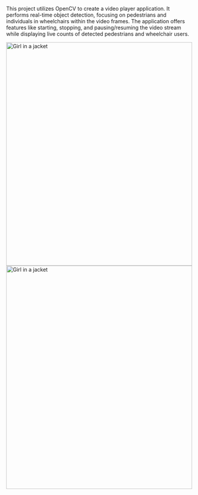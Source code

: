 This project utilizes OpenCV to create a video player application. It performs real-time object detection, focusing on pedestrians and individuals in wheelchairs within the video frames. The application offers features like starting, stopping, and pausing/resuming the video stream while displaying live counts of detected pedestrians and wheelchair users.
<br>

<img src="https://i.imgur.com/ak7mXBC_d.jpg?maxwidth=520&shape=thumb&fidelity=high" alt="Girl in a jacket" width="500" height="600">

<img src="https://i.imgur.com/C8liBAC_d.jpg?maxwidth=520&shape=thumb&fidelity=high" alt="Girl in a jacket" width="500" height="600">

